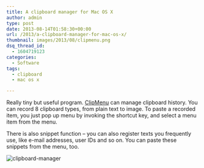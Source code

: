 ```yaml
---
title: A clipboard manager for Mac OS X
author: admin
type: post
date: 2013-08-14T01:58:30+00:00
url: /2013/a-clipboard-manager-for-mac-os-x/
thumbnail: images/2013/08/clipmenu.png
dsq_thread_id:
  - 1604719123
categories:
  - Software
tags:
  - clipboard
  - mac os x

---
```

Really tiny but useful program. [ClipMenu](http://www.clipmenu.com/) can manage clipboard history. You can record 8 clipboard types, from plain text to image. To paste a recorded item, you just pop up menu by invoking the shortcut key, and select a menu item from the menu.

There is also snippet function &#8211; you can also register texts you frequently use, like e-mail addresses, user IDs and so on. You can paste these snippets from the menu, too.

<!--more-->

![clipboard-manager](images/2013/08/clipboard-manager.jpg)
